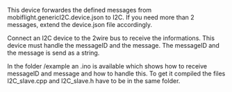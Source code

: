 This device forwardes the defined messages from mobiflight.genericI2C.device.json to I2C.
If you need more than 2 messages, extend the device.json file accordingly.

Connect an I2C device to the 2wire bus to receive the informations. This device must handle the messageID and the message.
The messageID and the message is send as a string.

In the folder /example an .ino is available which shows how to receive messageID and message and how to handle this.
To get it compiled the files I2C_slave.cpp and I2C_slave.h have to be in the same folder.

